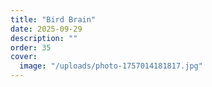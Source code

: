 ```yaml
---
title: "Bird Brain"
date: 2025-09-29
description: ""
order: 35
cover:
  image: "/uploads/photo-1757014181817.jpg"
---
```


